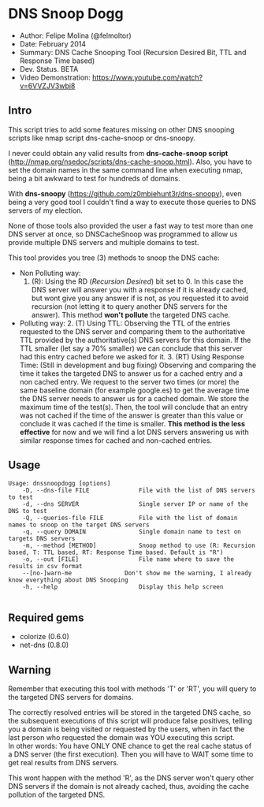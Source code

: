 DNS Snoop Dogg 
===============

* Author: Felipe Molina (@felmoltor)
* Date: February 2014
* Summary: DNS Cache Snooping Tool (Recursion Desired Bit, TTL and Response Time based)
* Dev. Status. BETA
* Video Demonstration: https://www.youtube.com/watch?v=6VVZJV3wbi8

Intro
-----

This script tries to add some features missing on other DNS snooping scripts like nmap script dns-cache-snoop or dns-snoopy. 

I never could obtain any valid results from __dns-cache-snoop script__ (http://nmap.org/nsedoc/scripts/dns-cache-snoop.html). Also, you have to set the domain names in the same command line when executing nmap, being a bit awkward to test for hundreds of domains.

With __dns-snoopy__ (https://github.com/z0mbiehunt3r/dns-snoopy), even being a very good tool I couldn't find a way to execute those queries to DNS servers of my election.

None of those tools also provided the user a fast way to test more than one DNS server at once, so DNSCacheSnoop was programmed to allow us provide multiple DNS servers and multiple domains to test.

This tool provides you tree (3) methods to snoop the DNS cache:
* Non Polluting way: 
    1. (R): Using the RD (_Recursion Desired_) bit set to 0. In this case the DNS server will answer you with a response if it is already cached, but wont give you any answer if is not, as you requested it to avoid recursion (not letting it to query another DNS servers for the answer). This method __won't pollute__ the targeted DNS cache.
* Polluting way:
    2. (T) Using TTL: Observing the TTL of the entries requested to the DNS server and comparing them to the authoritative TTL provided by the authoritative(s) DNS servers for this domain. If the TTL smaller (let say a 70% smaller) we can conclude that this server had this entry cached before we asked for it.
    3. (RT) Using Response Time: (Still in development and bug fixing) Observing and comparing the time it takes the targeted DNS to answer us for a cached entry and a non cached entry. We request to the server two times (or more) the same baseline domain (for example google.es) to get the average time the DNS server needs to answer us for a cached domain. We store the maximum time of the test(s). Then, the tool will conclude that an entry was not cached if the time of the answer is greater than this value or conclude it was cached if the time is smaller. __This method is the less effective__ for now and we will find a lot DNS servers answering us with similar response times for cached and non-cached entries.

Usage
-----

```
Usage: dnssnoopdogg [options]
    -D, --dns-file FILE              File with the list of DNS servers to test
    -d, --dns SERVER                 Single server IP or name of the DNS to test
    -Q, --queries-file FILE          File with the list of domain names to snoop on the target DNS servers
    -q, --query DOMAIN               Single domain name to test on targets DNS servers
    -m, --method [METHOD]            Snoop method to use (R: Recursion based, T: TTL based, RT: Response Time based. Default is "R")
    -o, --out [FILE]                 File name where to save the results in csv format
    --[no-]warn-me               Don't show me the warning, I already know everything about DNS Snooping
    -h, --help                       Display this help screen
                                    
```

Required gems
-------------

* colorize (0.6.0)
* net-dns (0.8.0)

Warning
-------

Remember that executing this tool with methods 'T' or 'RT', you will query to the targeted DNS servers for domains. 

The correctly resolved entries will be stored in the targeted DNS cache, so the subsequent executions of this script will produce false positives, telling you a domain is being visited or requested by the users, when in fact the last person who requested the domain was YOU executing this script.                                                             
In other words: You have ONLY ONE chance to get the real cache status of a DNS server (the first execution). Then you will have to WAIT some time to get real results from DNS servers.

This wont happen with the method 'R', as the DNS server won't query other DNS servers if the domain is not already cached, thus, avoiding the cache pollution of the targeted DNS.

